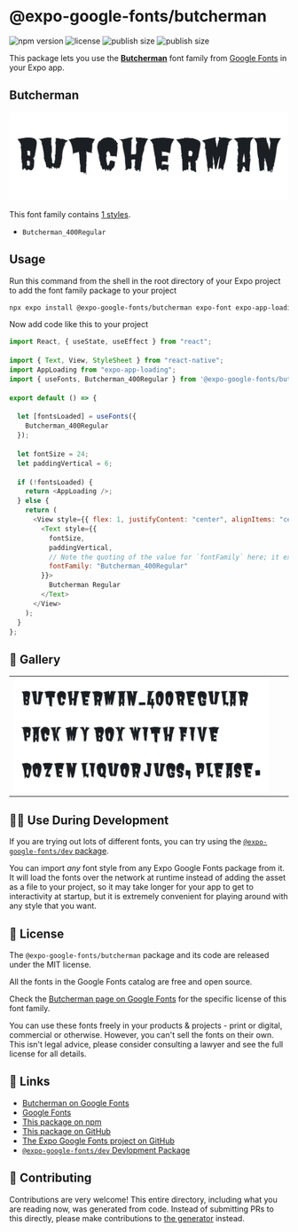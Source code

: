 # @expo-google-fonts/butcherman

![npm version](https://flat.badgen.net/npm/v/@expo-google-fonts/butcherman)
![license](https://flat.badgen.net/github/license/expo/google-fonts)
![publish size](https://flat.badgen.net/packagephobia/install/@expo-google-fonts/butcherman)
![publish size](https://flat.badgen.net/packagephobia/publish/@expo-google-fonts/butcherman)

This package lets you use the [**Butcherman**](https://fonts.google.com/specimen/Butcherman) font family from [Google Fonts](https://fonts.google.com/) in your Expo app.

## Butcherman

![Butcherman](./font-family.png)

This font family contains [1 styles](#-gallery).

- `Butcherman_400Regular`

## Usage

Run this command from the shell in the root directory of your Expo project to add the font family package to your project

```sh
npx expo install @expo-google-fonts/butcherman expo-font expo-app-loading
```

Now add code like this to your project

```js
import React, { useState, useEffect } from "react";

import { Text, View, StyleSheet } from "react-native";
import AppLoading from "expo-app-loading";
import { useFonts, Butcherman_400Regular } from '@expo-google-fonts/butcherman';

export default () => {

  let [fontsLoaded] = useFonts({
    Butcherman_400Regular
  });

  let fontSize = 24;
  let paddingVertical = 6;

  if (!fontsLoaded) {
    return <AppLoading />;
  } else {
    return (
      <View style={{ flex: 1, justifyContent: "center", alignItems: "center" }}>
        <Text style={{
          fontSize,
          paddingVertical,
          // Note the quoting of the value for `fontFamily` here; it expects a string!
          fontFamily: "Butcherman_400Regular"
        }}>
          Butcherman Regular
        </Text>
      </View>
    );
  }
};
```

## 🔡 Gallery


||||
|-|-|-|
|![Butcherman_400Regular](./Butcherman_400Regular.ttf.png)||||


## 👩‍💻 Use During Development

If you are trying out lots of different fonts, you can try using the [`@expo-google-fonts/dev` package](https://github.com/expo/google-fonts/tree/master/font-packages/dev#readme).

You can import _any_ font style from any Expo Google Fonts package from it. It will load the fonts over the network at runtime instead of adding the asset as a file to your project, so it may take longer for your app to get to interactivity at startup, but it is extremely convenient for playing around with any style that you want.


## 📖 License

The `@expo-google-fonts/butcherman` package and its code are released under the MIT license.

All the fonts in the Google Fonts catalog are free and open source.

Check the [Butcherman page on Google Fonts](https://fonts.google.com/specimen/Butcherman) for the specific license of this font family.

You can use these fonts freely in your products & projects - print or digital, commercial or otherwise. However, you can't sell the fonts on their own. This isn't legal advice, please consider consulting a lawyer and see the full license for all details.

## 🔗 Links

- [Butcherman on Google Fonts](https://fonts.google.com/specimen/Butcherman)
- [Google Fonts](https://fonts.google.com/)
- [This package on npm](https://www.npmjs.com/package/@expo-google-fonts/butcherman)
- [This package on GitHub](https://github.com/expo/google-fonts/tree/master/font-packages/butcherman)
- [The Expo Google Fonts project on GitHub](https://github.com/expo/google-fonts)
- [`@expo-google-fonts/dev` Devlopment Package](https://github.com/expo/google-fonts/tree/master/font-packages/dev)

## 🤝 Contributing

Contributions are very welcome! This entire directory, including what you are reading now, was generated from code. Instead of submitting PRs to this directly, please make contributions to [the generator](https://github.com/expo/google-fonts/tree/master/packages/generator) instead.
